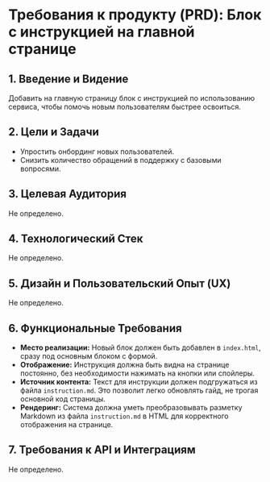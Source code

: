 # Требования к продукту (PRD): Блок с инструкцией на главной странице

## 1. Введение и Видение

Добавить на главную страницу блок с инструкцией по использованию сервиса, чтобы помочь новым пользователям быстрее освоиться.

## 2. Цели и Задачи

- Упростить онбординг новых пользователей.
- Снизить количество обращений в поддержку с базовыми вопросями.

## 3. Целевая Аудитория

Не определено.

## 4. Технологический Стек

Не определено.

## 5. Дизайн и Пользовательский Опыт (UX)

Не определено.

## 6. Функциональные Требования

- **Место реализации:** Новый блок должен быть добавлен в `index.html`, сразу под основным блоком с формой.
- **Отображение:** Инструкция должна быть видна на странице постоянно, без необходимости нажимать на кнопки или спойлеры.
- **Источник контента:** Текст для инструкции должен подгружаться из файла `instruction.md`. Это позволит легко обновлять гайд, не трогая основной код страницы.
- **Рендеринг:** Система должна уметь преобразовывать разметку Markdown из файла `instruction.md` в HTML для корректного отображения на странице.

## 7. Требования к API и Интеграциям

Не определено.
